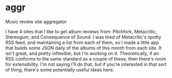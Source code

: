 # aggr
Music review site aggregator

I have 4 sites that I like to get album reviews from: Pitchfork, Metacritic, Stereogum, and Consequence of Sound. I was tired of Metacritic's spotty RSS feed, and maintaining a list from each of them, so I made a little app that builds some JSON daily of the albums of this month from each site. It isn't great, and pretty inflexible, but I'm working on it. Theoretically, if an RSS conforms to the same standard as a couple of these, then there's room for extensibility. I'm not saying I'll do that, but if you're interested in that sort of thing, there's some potentially useful ideas here.
